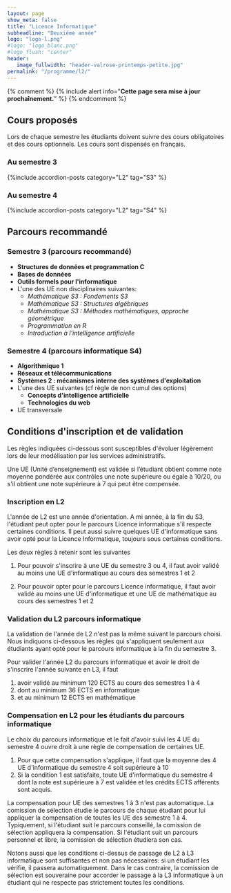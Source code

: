 ```yaml
---
layout: page
show_meta: false
title: "Licence Informatique"
subheadline: "Deuxième année"
logo: "logo-l.png"
#logo: "logo_blanc.png"
#logo_flush: "center"
header:
   image_fullwidth: "header-valrose-printemps-petite.jpg"
permalink: "/programme/l2/"
---
```


{% comment %}
{% include alert info="<b>Cette page sera mise à jour prochaînement.</b>" %}
{% endcomment %}

## Cours proposés ##

Lors de chaque semestre les étudiants doivent suivre des cours obligatoires et des cours optionnels.
Les cours sont dispensés en français.


### Au semestre 3 ###
{%include accordion-posts category="L2" tag="S3" %}

### Au semestre 4 ###
{%include accordion-posts category="L2" tag="S4" %}


## Parcours recommandé

### Semestre 3 (parcours recommandé)
- **Structures de données et programmation C**
- **Bases de données**
- **Outils formels pour l'informatique**
- L'une des UE non disciplinaires suivantes:
  - *Mathématique S3 : Fondements S3*
  - *Mathématique S3 : Structures algébriques*
  - *Mathématique S3 : Méthodes mathématiques, approche géométrique*
  - *Programmation en R*
  - *Introduction à l'intelligence artificielle*

### Semestre 4 (parcours informatique S4)
- **Algorithmique 1**
- **Réseaux et télécommunications**
- **Systèmes 2 : mécanismes interne des systèmes d'exploitation**
- L'une des UE suivantes (cf règle de non cumul des options)
  - **Concepts d'intelligence artificielle**
  - **Technologies du web**
- UE transversale


## Conditions d'inscription et de validation

Les règles indiquées ci-dessous sont susceptibles d'évoluer légèrement lors de leur modélisation par les services administratifs.

Une UE (Unité d’enseignement) est validée si l’étudiant obtient comme note moyenne pondérée aux contrôles une note supérieure ou égale à 10/20, ou s'il obtient une note supérieure à 7 qui peut être compensée.

### Inscription en L2

L'année de L2 est une année d'orientation. A mi année, à la fin du S3, l'étudiant peut opter pour le parcours Licence informatique s'il respecte certaines
conditions. Il peut aussi suivre quelques UE d'informatique sans avoir opté
pour la Licence Informatique, toujours sous certaines conditions.

Les deux règles à retenir sont les suivantes

1. Pour pouvoir s'inscrire à une UE du semestre 3 ou 4, il faut avoir validé
au moins une UE d'informatique au cours des semestres 1 et 2

2. Pour pouvoir opter pour le parcours Licence informatique, il faut avoir validé au moins une UE d'informatique et une UE de mathématique au cours des semestres 1 et 2

### Validation du L2 parcours informatique

La validation de l'année de L2 n'est pas la même suivant le parcours choisi.
Nous indiquons ci-dessous les règles qui s'appliquent seulement aux étudiants
ayant opté pour le parcours informatique à la fin du semestre 3.

Pour valider l'année L2 du parcours informatique et avoir le droit de s'inscrire l'année suivante en L3, il faut

1. avoir validé au minimum 120 ECTS au cours des semestres 1 à 4
2. dont au minimum 36 ECTS en informatique
3. et au minimum 12 ECTS en mathématique

### Compensation en L2 pour les étudiants du parcours informatique

Le choix du parcours informatique et le fait d'avoir suivi les 4 UE du semestre 4 ouvre droit à une règle de compensation de certaines UE.

1. Pour que cette compensation s'applique, il faut que la moyenne des 4 UE d'informatique du semestre 4 soit supérieure à 10
2. Si la condition 1 est satisfaite, toute UE d'informatique du semestre 4 dont la note est supérieure à 7 est validée et les crédits ECTS afférents sont acquis.

La compensation pour UE des semestres 1 à 3 n'est pas automatique. La comission de sélection étudie le parcours de chaque étudiant pour lui appliquer la compensation de toutes les UE des semestre 1 à 4. Typiquement, si l'étudiant suit le parcours conseillé, la comission de sélection appliquera la compensation. Si l'étudiant suit un parcours personnel et libre, la comission de sélection étudiera son cas.

Notons aussi que les conditions ci-dessus de passage de L2 à L3 informatique sont suffisantes et non pas nécessaires: si un étudiant les vérifie, il passera automatiquement. Dans le cas contraire, la comission de sélection est souveraine pour accorder le passage à la L3 informatique à un étudiant qui ne respecte pas strictement toutes les conditions.



